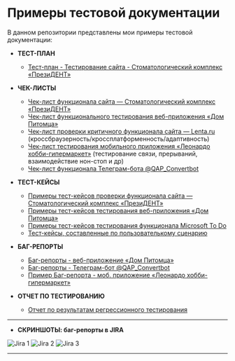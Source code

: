 # Примеры тестовой документации
В данном репозитории представлены мои примеры тестовой документации:

* **ТЕСТ-ПЛАН**
    * [Тест-план - Тестирование сайта - Стоматологический комплекс «ПрезиДЕНТ»](https://github.com/Elena-Belova/Test-Documentation/blob/37f91c9e1c57fb4606531a01e80b2af6126c1e69/%D0%A2%D0%B5%D1%81%D1%82%20%D0%9F%D0%BB%D0%B0%D0%BD%20(%D0%9F%D1%80%D0%B5%D0%B7%D0%B8%D0%B4%D0%B5%D0%BD%D1%82).pdf)

* **ЧЕК-ЛИСТЫ**
  * [Чек-лист функционала сайта — Стоматологический комплекс «ПрезиДЕНТ»](https://github.com/Elena-Belova/Test-Documentation/blob/000493c6e2a3a25ad67b268a1dcecaa78b16eb06/%D0%A7%D0%B5%D0%BA-%D0%9B%D0%B8%D1%81%D1%82%20(%D0%9F%D1%80%D0%B5%D0%B7%D0%B8%D0%B4%D0%B5%D0%BD%D1%82).pdf)
  * [Чек-лист функционального тестирования веб-приложения «Дом Питомца»](https://github.com/Elena-Belova/Project-Pet-Home/blob/6fd4465310266f9c24b260fa6e9106528fc83573/1.%20%D0%9F%D1%80%D0%BE%D0%B5%D0%BA%D1%82.%20%D0%94%D0%BE%D0%BC%20%D0%9F%D0%B8%D1%82%D0%BE%D0%BC%D1%86%D0%B0%20%D0%A7%D0%B5%D0%BA-%D0%BB%D0%B8%D1%81%D1%82%20%E2%84%961%2C%202.pdf)
  * [Чек-лист проверки критичного функционала сайта — Lenta.ru](https://github.com/Elena-Belova/Test-Documentation/blob/54928470ae6cac41d49be0365b9c2b1490302ebb/%D0%A7%D0%B5%D0%BA-%D0%9B%D0%B8%D1%81%D1%82%20(%D0%9B%D0%B5%D0%BD%D1%82%D0%B0).pdf) (кроссбраузерность/кроссплатформенность/адаптивность)
  * [Чек-лист тестирования мобильного приложения «Леонардо хобби-гипермаркет»](https://github.com/Elena-Belova/Test-Documentation/blob/54928470ae6cac41d49be0365b9c2b1490302ebb/%D0%A7%D0%B5%D0%BA-%D0%9B%D0%B8%D1%81%D1%82%20(%D0%9B%D0%B5%D0%BE%D0%BD%D0%B0%D1%80%D0%B4%D0%BE%20%D0%BC%D0%BE%D0%B1%D0%B8%D0%BB).pdf) (тестирование связи, прерываний, взаимодействие нон-стоп и др)
  * [Чек-лист функционала Телеграм-бота @QAP_Convertbot](https://github.com/Elena-Belova/Test-Documentation/blob/48ab61280addd76465e0f57f354a9b5e95cca9fb/%D0%A7%D0%B5%D0%BA-%D0%BB%D0%B8%D1%81%D1%82%20(%D0%91%D0%BE%D1%82).pdf)

* **ТЕСТ-КЕЙСЫ**
  * [Примеры тест-кейсов проверки функционала сайта — Стоматологический комплекс «ПрезиДЕНТ»](https://github.com/Elena-Belova/Test-Documentation/blob/000493c6e2a3a25ad67b268a1dcecaa78b16eb06/%D0%A2%D0%B5%D1%81%D1%82-%D0%9A%D0%B5%D0%B9%D1%81%D1%8B%20%D0%9F%D1%80%D0%B8%D0%BC%D0%B5%D1%80%D1%8B%20(%D0%9F%D1%80%D0%B5%D0%B7%D0%B8%D0%B4%D0%B5%D0%BD%D1%82).pdf)
  * [Примеры тест-кейсов тестирования веб-приложения «Дом Питомца»](https://github.com/Elena-Belova/Project-Pet-Home/blob/b1e4b1fd621fce4b1b6b546cd728dbd1af203ad7/5.%20%D0%9F%D1%80%D0%BE%D0%B5%D0%BA%D1%82.%20%D0%94%D0%BE%D0%BC%20%D0%9F%D0%B8%D1%82%D0%BE%D0%BC%D1%86%D0%B0%20%D0%A2%D0%B5%D1%81%D1%82-%D0%BA%D0%B5%D0%B9%D1%81%D1%8B.pdf)
  * [Примеры тест-кейсов тестирования функционала Microsoft To Do](https://github.com/Elena-Belova/Test-Documentation/blob/4a5f2127f6bd484fd30644e67e6bfa1197384e3d/%D0%A2%D0%B5%D1%81%D1%82-%D0%9A%D0%B5%D0%B9%D1%81%D1%8B%20(Microsoft%20To%20Do).pdf)
  * [Тест-кейсы, составленные по пользователькому сценарию](https://github.com/Elena-Belova/Test-Design/blob/88d15451b8009628751bd270717cc8433ff2008b/%D0%9F%D0%BE%D0%BB%D1%8C%D0%B7%D0%BE%D0%B2%D0%B0%D1%82%D0%B5%D0%BB%D1%8C%D1%81%D0%BA%D0%B8%D0%B9%20%D1%81%D1%86%D0%B5%D0%BD%D0%B0%D1%80%D0%B8%D0%B9.pdf)

* **БАГ-РЕПОРТЫ**
  * [Баг-репорты - веб-приложение «Дом Питомца»](https://github.com/Elena-Belova/Project-Pet-Home/blob/f782357641424d9e87c5dcbe58312dce3c3e9168/4.%20%D0%9F%D1%80%D0%BE%D0%B5%D0%BA%D1%82.%20%D0%94%D0%BE%D0%BC%20%D0%9F%D0%B8%D1%82%D0%BE%D0%BC%D1%86%D0%B0%20%D0%91%D0%B0%D0%B3-%D1%80%D0%B5%D0%BF%D0%BE%D1%80%D1%82%D1%8B.pdf)
  * [Баг-репорты - Телеграм-бот @QAP_Convertbot](https://github.com/Elena-Belova/Test-Documentation/blob/4a5f2127f6bd484fd30644e67e6bfa1197384e3d/%D0%91%D0%B0%D0%B3%D0%B8%20(%D0%91%D0%BE%D1%82).pdf)
  * [Пример Баг-репорта - моб. приложение «Леонардо хобби-гипермаркет»](https://github.com/Elena-Belova/Test-Documentation/blob/54928470ae6cac41d49be0365b9c2b1490302ebb/%D0%91%D0%B0%D0%B3-%D0%BF%D1%80%D0%B8%D0%BC%D0%B5%D1%80%20(%D0%9B%D0%B5%D0%BE%D0%BD%D0%B0%D1%80%D0%B4%D0%BE).pdf)
  
* **ОТЧЕТ ПО ТЕСТИРОВАНИЮ**
  * [Отчет по результатам регрессионного тестирования](https://github.com/Elena-Belova/Test-Documentation/blob/000493c6e2a3a25ad67b268a1dcecaa78b16eb06/%D0%9E%D1%82%D1%87%D0%B5%D1%82%20%D0%BF%D0%BE%20%D1%82%D0%B5%D1%81%D1%82%D0%B8%D1%80%D0%BE%D0%B2%D0%B0%D0%BD%D0%B8%D1%8E.pdf)
<hr>

* **СКРИНШОТЫ: баг-репорты в JIRA**
  
![Jira 1](https://github.com/Elena-Belova/Test-Documentation/assets/148638077/bc9c70dd-914d-42dc-b69a-b9dd1fdfde82)
![Jira 2](https://github.com/Elena-Belova/Test-Documentation/assets/148638077/cdac2b42-fbc0-4e46-8959-6cdf858917e3)
![Jira 3](https://github.com/Elena-Belova/Test-Documentation/assets/148638077/7a70b2cc-483b-4800-bb6f-cf533730c552)


<hr>
